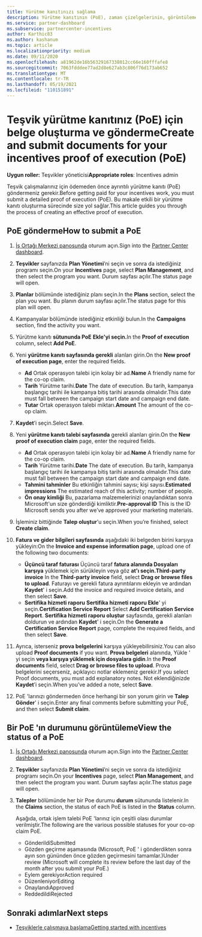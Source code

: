 ```yaml
---
title: Yürütme kanıtınızı sağlama
description: Yürütme kanıtının (PoE), zaman çizelgelerinin, görüntüleme durumunun ve gönderme yönergelerinin önemini anlama.
ms.service: partner-dashboard
ms.subservice: partnercenter-incentives
author: Karthic83
ms.author: kashanum
ms.topic: article
ms.localizationpriority: medium
ms.date: 09/11/2020
ms.openlocfilehash: a81962de16b56329167338012cc66e160fffafe8
ms.sourcegitcommit: 7063fdddee77ad2d8e627ab3c806f76d173ab652
ms.translationtype: MT
ms.contentlocale: tr-TR
ms.lasthandoff: 05/19/2021
ms.locfileid: "110151891"
---
```

# <a name="create-and-submit-documents-for-your-incentives-proof-of-execution-poe"></a><span data-ttu-id="909ba-103">Teşvik yürütme kanıtınız (PoE) için belge oluşturma ve gönderme</span><span class="sxs-lookup"><span data-stu-id="909ba-103">Create and submit documents for your incentives proof of execution (PoE)</span></span>

<span data-ttu-id="909ba-104">**Uygun roller:** Teşvikler yöneticisi</span><span class="sxs-lookup"><span data-stu-id="909ba-104">**Appropriate roles**: Incentives admin</span></span>

<span data-ttu-id="909ba-105">Teşvik çalışmalarınız için ödemeden önce ayrıntılı yürütme kanıtı (PoE) göndermeniz gerekir.</span><span class="sxs-lookup"><span data-stu-id="909ba-105">Before getting paid for your incentives work, you must submit a detailed proof of execution (PoE).</span></span> <span data-ttu-id="909ba-106">Bu makale etkili bir yürütme kanıtı oluşturma sürecinde size yol sağlar.</span><span class="sxs-lookup"><span data-stu-id="909ba-106">This article guides you through the process of creating an effective proof of execution.</span></span>

## <a name="how-to-submit-a-poe"></a><span data-ttu-id="909ba-107">PoE gönderme</span><span class="sxs-lookup"><span data-stu-id="909ba-107">How to submit a PoE</span></span>

1. <span data-ttu-id="909ba-108">[İş Ortağı Merkezi panosunda](https://partner.microsoft.com/dashboard/) oturum açın.</span><span class="sxs-lookup"><span data-stu-id="909ba-108">Sign into the [Partner Center dashboard](https://partner.microsoft.com/dashboard/).</span></span>

2. <span data-ttu-id="909ba-109">**Teşvikler** sayfanızda **Plan Yönetimi**’ni seçin ve sonra da istediğiniz programı seçin.</span><span class="sxs-lookup"><span data-stu-id="909ba-109">On your **Incentives** page, select **Plan Management**, and then select the program you want.</span></span> <span data-ttu-id="909ba-110">Durum sayfası açılır.</span><span class="sxs-lookup"><span data-stu-id="909ba-110">The status page will open.</span></span>

3. <span data-ttu-id="909ba-111">**Planlar** bölümünde istediğiniz planı seçin.</span><span class="sxs-lookup"><span data-stu-id="909ba-111">In the **Plans** section, select the plan you want.</span></span> <span data-ttu-id="909ba-112">Bu planın durum sayfası açılır.</span><span class="sxs-lookup"><span data-stu-id="909ba-112">The status page for this plan will open.</span></span>

4. <span data-ttu-id="909ba-113">Kampanyalar  bölümünde istediğiniz etkinliği bulun.</span><span class="sxs-lookup"><span data-stu-id="909ba-113">In the **Campaigns** section, find the activity you want.</span></span>

5. <span data-ttu-id="909ba-114">Yürütme kanıtı **sütununda PoE** **Ekle'yi seçin.**</span><span class="sxs-lookup"><span data-stu-id="909ba-114">In the **Proof of execution** column, select **Add PoE**.</span></span>

6. <span data-ttu-id="909ba-115">Yeni **yürütme kanıtı sayfasında gerekli** alanları girin.</span><span class="sxs-lookup"><span data-stu-id="909ba-115">On the **New proof of execution page**, enter the required fields.</span></span>

   - <span data-ttu-id="909ba-116">**Ad**  Ortak operasyon talebi için kolay bir ad.</span><span class="sxs-lookup"><span data-stu-id="909ba-116">**Name**  A friendly name for the co-op claim.</span></span>
   - <span data-ttu-id="909ba-117">**Tarih**  Yürütme tarihi.</span><span class="sxs-lookup"><span data-stu-id="909ba-117">**Date**  The date of execution.</span></span> <span data-ttu-id="909ba-118">Bu tarih, kampanya başlangıç tarihi ile kampanya bitiş tarihi arasında olmalıdır.</span><span class="sxs-lookup"><span data-stu-id="909ba-118">This date must fall between the campaign start date and campaign end date.</span></span>
   - <span data-ttu-id="909ba-119">**Tutar**  Ortak operasyon talebi miktarı.</span><span class="sxs-lookup"><span data-stu-id="909ba-119">**Amount**  The amount of the co-op claim.</span></span>

7. <span data-ttu-id="909ba-120">**Kaydet**’i seçin.</span><span class="sxs-lookup"><span data-stu-id="909ba-120">Select **Save**.</span></span>

8. <span data-ttu-id="909ba-121">Yeni **yürütme kanıtı talebi sayfasında** gerekli alanları girin.</span><span class="sxs-lookup"><span data-stu-id="909ba-121">On the **New proof of execution claim** page, enter the required fields.</span></span>

   - <span data-ttu-id="909ba-122">**Ad**  Ortak operasyon talebi için kolay bir ad.</span><span class="sxs-lookup"><span data-stu-id="909ba-122">**Name**  A friendly name for the co-op claim.</span></span>
   - <span data-ttu-id="909ba-123">**Tarih**  Yürütme tarihi.</span><span class="sxs-lookup"><span data-stu-id="909ba-123">**Date**  The date of execution.</span></span> <span data-ttu-id="909ba-124">Bu tarih, kampanya başlangıç tarihi ile kampanya bitiş tarihi arasında olmalıdır.</span><span class="sxs-lookup"><span data-stu-id="909ba-124">This date must fall between the campaign start date and campaign end date.</span></span>
   - <span data-ttu-id="909ba-125">**Tahmini tahminler**   Bu etkinliğin tahmini sayısı; kişi sayısı.</span><span class="sxs-lookup"><span data-stu-id="909ba-125">**Estimated impressions**   The estimated reach of this activity; number of people.</span></span>
   - <span data-ttu-id="909ba-126">**Ön onay kimliği**   Bu, pazarlama malzemelerinizi onaylandıktan sonra Microsoft'un size gönderdiği kimliktir.</span><span class="sxs-lookup"><span data-stu-id="909ba-126">**Pre-approval ID**   This is the ID Microsoft sends you after we’ve approved your marketing materials.</span></span>

9. <span data-ttu-id="909ba-127">İşleminiz bittiğinde **Talep oluştur**'u seçin.</span><span class="sxs-lookup"><span data-stu-id="909ba-127">When you’re finished, select **Create claim**.</span></span>

10. <span data-ttu-id="909ba-128">**Fatura ve gider bilgileri sayfasında** aşağıdaki iki belgeden birini karşıya yükleyin:</span><span class="sxs-lookup"><span data-stu-id="909ba-128">On the **Invoice and expense information page**, upload one of the following two documents:</span></span>
    - <span data-ttu-id="909ba-129">**Üçüncü taraf faturası**  Üçüncü taraf **fatura alanında Dosyaları karşıya** yüklemek için sürükleyin veya göz **at'ı seçin.**</span><span class="sxs-lookup"><span data-stu-id="909ba-129">**Third-party invoice**  In the **Third-party invoice** field, select **Drag or browse files to upload**.</span></span> <span data-ttu-id="909ba-130">Faturayı ve gerekli fatura ayrıntılarını ekleyin ve ardından **Kaydet**' i seçin.</span><span class="sxs-lookup"><span data-stu-id="909ba-130">Add the invoice and required invoice details, and then select **Save**.</span></span>
    - <span data-ttu-id="909ba-131">**Sertifika hizmeti raporu**  **Sertifika hizmeti raporu Ekle**' yi seçin.</span><span class="sxs-lookup"><span data-stu-id="909ba-131">**Certification Service Report**  Select **Add Certification Service Report**.</span></span> <span data-ttu-id="909ba-132">**Sertifika hizmeti raporu oluştur** sayfasında, gerekli alanları doldurun ve ardından **Kaydet**' i seçin.</span><span class="sxs-lookup"><span data-stu-id="909ba-132">On the **Generate a Certification Service Report** page, complete the required fields, and then select **Save**.</span></span>

11. <span data-ttu-id="909ba-133">Ayrıca, isterseniz **prova belgelerini** karşıya yükleyebilirsiniz.</span><span class="sxs-lookup"><span data-stu-id="909ba-133">You can also upload **Proof documents** if you want.</span></span> <span data-ttu-id="909ba-134">**Prova belgeleri** alanında, Yükle ' yi seçin **veya karşıya yüklemek için dosyalara gidin**.</span><span class="sxs-lookup"><span data-stu-id="909ba-134">In the **Proof documents** field, select **Drag or browse files to upload**.</span></span> <span data-ttu-id="909ba-135">Prova belgelerini seçerseniz, açıklayıcı notlar eklemeniz gerekir.</span><span class="sxs-lookup"><span data-stu-id="909ba-135">If you select Proof documents, you must add explanatory notes.</span></span> <span data-ttu-id="909ba-136">Not eklendiğinizde **Kaydet**’i seçin.</span><span class="sxs-lookup"><span data-stu-id="909ba-136">When you’ve added a note, select **Save**.</span></span>

12. <span data-ttu-id="909ba-137">PoE 'larınızı göndermeden önce herhangi bir son yorum girin ve **Talep Gönder**' i seçin.</span><span class="sxs-lookup"><span data-stu-id="909ba-137">Enter any final comments before submitting your PoE, and then select **Submit claim**.</span></span>

## <a name="view-the-status-of-a-poe"></a><span data-ttu-id="909ba-138">Bir PoE 'ın durumunu görüntüleme</span><span class="sxs-lookup"><span data-stu-id="909ba-138">View the status of a PoE</span></span>

1. <span data-ttu-id="909ba-139">[İş Ortağı Merkezi panosunda](https://partner.microsoft.com/dashboard/) oturum açın.</span><span class="sxs-lookup"><span data-stu-id="909ba-139">Sign into the [Partner Center dashboard](https://partner.microsoft.com/dashboard/).</span></span>

2. <span data-ttu-id="909ba-140">**Teşvikler** sayfanızda **Plan Yönetimi**’ni seçin ve sonra da istediğiniz programı seçin.</span><span class="sxs-lookup"><span data-stu-id="909ba-140">On your **Incentives** page, select **Plan Management**, and then select the program you want.</span></span> <span data-ttu-id="909ba-141">Durum sayfası açılır.</span><span class="sxs-lookup"><span data-stu-id="909ba-141">The status page will open.</span></span>

3. <span data-ttu-id="909ba-142">**Talepler** bölümünde her bir Poe durumu **durum** sütununda listelenir.</span><span class="sxs-lookup"><span data-stu-id="909ba-142">In the **Claims** section, the status of each PoE is listed in the **Status** column.</span></span>

   <span data-ttu-id="909ba-143">Aşağıda, ortak işlem talebi PoE 'larınız için çeşitli olası durumlar verilmiştir.</span><span class="sxs-lookup"><span data-stu-id="909ba-143">The following are the various possible statuses for your co-op claim PoE.</span></span>

   - <span data-ttu-id="909ba-144">Gönderildi</span><span class="sxs-lookup"><span data-stu-id="909ba-144">Submitted</span></span>
   - <span data-ttu-id="909ba-145">Gözden geçirme aşamasında (Microsoft, PoE ' i gönderdikten sonra ayın son gününden önce gözden geçirmesini tamamlar.)</span><span class="sxs-lookup"><span data-stu-id="909ba-145">Under review (Microsoft will complete its review before the last day of the month after you submit your PoE.)</span></span>
   - <span data-ttu-id="909ba-146">Eylem gerekiyor</span><span class="sxs-lookup"><span data-stu-id="909ba-146">Action required</span></span>
   - <span data-ttu-id="909ba-147">Düzenleniyor</span><span class="sxs-lookup"><span data-stu-id="909ba-147">Editing</span></span>
   - <span data-ttu-id="909ba-148">Onaylandı</span><span class="sxs-lookup"><span data-stu-id="909ba-148">Approved</span></span>
   - <span data-ttu-id="909ba-149">Reddedildi</span><span class="sxs-lookup"><span data-stu-id="909ba-149">Rejected</span></span>

## <a name="next-steps"></a><span data-ttu-id="909ba-150">Sonraki adımlar</span><span class="sxs-lookup"><span data-stu-id="909ba-150">Next steps</span></span>

- [<span data-ttu-id="909ba-151">Teşviklerle çalışmaya başlama</span><span class="sxs-lookup"><span data-stu-id="909ba-151">Getting started with incentives</span></span>](incentives-get-started-intro.md)